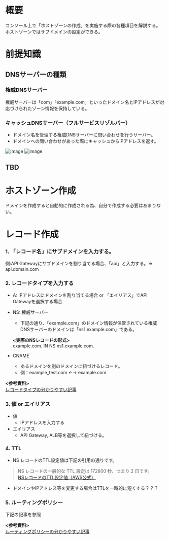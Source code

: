 # 概要
コンソール上で「ホストゾーンの作成」を実施する際の各種項目を解説する。
ホストゾーンではサブドメインの設定ができる。

# 前提知識

## DNSサーバーの種類

### 権威DNSサーバー
権威サーバーは「com」「example.com」といったドメイン名とIPアドレスが対応づけられたゾーン情報を保持している。

### キャッシュDNSサーバー（フルサービスリゾルバー）
- ドメイン名を管理する権威DNSサーバーに問い合わせを行うサーバー。
- ドメインへの問い合わせがあった際にキャッシュからIPアドレスを返す。

![image](https://github.com/adgjmptwgw/aws-practice/assets/66456130/324a3910-b6f1-4fc8-8e1b-4fcc6b9d2a2f)
![image](https://github.com/adgjmptwgw/aws-practice/assets/66456130/08283c16-8d26-412a-9413-a398bf7653cf)

## TBD

# ホストゾーン作成
ドメインを作成すると自動的に作成される為、自分で作成する必要はあまりない。

# レコード作成
### 1. 「レコード名」にサブドメインを入力する。  
例:API Gatewayにサブドメインを割り当てる場合、「api」と入力する。=> api.domain.com

### 2. レコードタイプを入力する
- A: IPアドレスにドメインを割り当てる場合 or 「エイリアス」でAPI Gatewayを選択する場合
- NS: 権威サーバー  
  - 下記の通り、「example.com」のドメイン情報が保管されている権威DNSサーバーのドメインは「ns1.example.com」である。

  **<実際のNSレコードの形式>**  
  example.com.  IN NS  ns1.example.com.
- CNAME
  - あるドメインを別のドメインに紐づけるレコード。
  - 例：example_test.com ←→ example.com  

**<参考資料>**  
[レコードタイプの分かりやすい記事](https://atsushinotes.com/image-distribution_from_wordpress_with_route-53_a-ns-cname/)  

### 3. 値 or エイリアス
- 値
  - IPアドレスを入力する
- エイリアス
  - API Gateway, ALB等を選択して紐づける。

### 4. TTL  
- NS レコードのTTL設定値は下記の引用の通りです。  
> NS レコードの一般的な TTL 設定は 172800 秒、つまり 2 日です。  
[NSレコードのTTL設定値（AWS公式）](https://docs.aws.amazon.com/ja_jp/Route53/latest/DeveloperGuide/migrate-dns-domain-in-use.html)
- ドメインやIPアドレス等を変更する場合はTTLを一時的に短くする？？？

### 5. ルーティングポリシー
下記の記事を参照

**<参考資料>**  
[ルーティングポリシーの分かりやすい記事](https://blog.serverworks.co.jp/2022/03/22/150454)  

